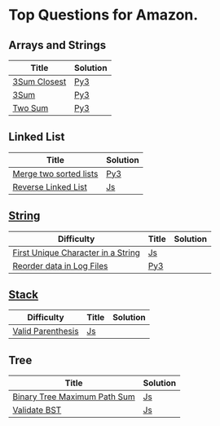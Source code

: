 # Top Questions for Amazon.

## Arrays and Strings

| Title | Solution |
| ----- | -------- |
| [3Sum Closest](https://leetcode.com/problems/3sum-closest/) | [Py3](./algorithms/array/3sum-closest.py) |
| [3Sum](https://leetcode.com/problems/3sum/) | [Py3](./algorithms/array/3sum.py) |
| [Two Sum](https://leetcode.com/problems/two-sum/) | [Py3](./algorithms/array/two-sum.py) |

## Linked List

| Title | Solution |
| ----- | -------- |
| [Merge two sorted lists](https://leetcode.com/problems/merge-two-sorted-lists/) | [Py3](./algorithms/linked-list/merge-two-sorted-lists.py) |
| [Reverse Linked List](https://leetcode.com/problems/reverse-linked-list/) | [Js](./algorithms/linked-list/reverse-linked-list.js) |

[String](https://leetcode.com/tag/string/)
--------

| Difficulty | Title | Solution |
| ---------- | ----- | -------- |
| [First Unique Character in a String](https://leetcode.com/problems/first-unique-character-in-a-string/) | [Js](./algorithms/tree/first-unique-character-in-a-string.js) |
| [Reorder data in Log Files](https://leetcode.com/problems/reorder-data-in-log-files/) | [Py3](./algorithms/tree/reorder-data-in-log-files.py) |

[Stack](https://leetcode.com/tag/stack/)
--------

| Difficulty | Title | Solution |
| ---------- | ----- | -------- |
| [Valid Parenthesis](https://leetcode.com/problems/valid-parentheses/) | [Js](./algorithms/tree/valid-parentheses.js) |


## Tree

| Title | Solution |
| ----- | -------- |
| [Binary Tree Maximum Path Sum](https://leetcode.com/problems/binary-tree-maximum-path-sum/) | [Js](./algorithms/tree/binary-tree-maximum-path-sum.js) |
| [Validate BST](https://leetcode.com/problems/validate-binary-search-tree/) | [Js](./algorithms/tree/validate-binary-search-tree.js) |

